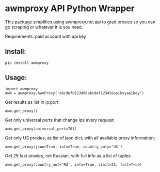 # **awmproxy API Python Wrapper**

This package simplifies using awmproxy.net api to grab proxies so you can go scraping or whatever it is you need.

Requirements: paid account with api key

## Install:

```
pip install awmproxy
```

## Usage:


```
import awmproxy
awm = awmproxy.AwmProxy('abcdef0123456abcdef123456apikeyapikey')

```
Get results as list in ip:port:
```
awm.get_proxy()
```

Get only universal ports that change ips every request:

```
awm.get_proxy(universal_port=701)
```

Get only US proxies, as list of json dict, with all available proxy information:

```
awm.get_proxy(json=True, info=True, country_only='US')

```

Get 25 fast proxies, not Russian, with full info as a list of tuples:

```
awm.get_proxy(country_not='RU', info=True, limit=25, fast=True)
```
